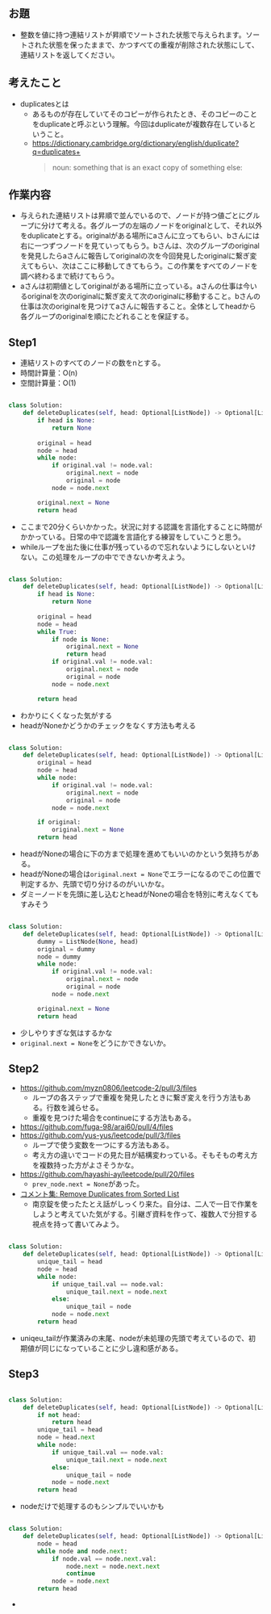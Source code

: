 ## お題

- 整数を値に持つ連結リストが昇順でソートされた状態で与えられます。ソートされた状態を保ったままで、かつすべての重複が削除された状態にして、連結リストを返してください。

## 考えたこと

- duplicatesとは
    - あるものが存在していてそのコピーが作られたとき、そのコピーのことをduplicateと呼ぶという理解。今回はduplicateが複数存在しているということ。
    - https://dictionary.cambridge.org/dictionary/english/duplicate?q=duplicates+
        > noun: something that is an exact copy of something else:

## 作業内容

- 与えられた連結リストは昇順で並んでいるので、ノードが持つ値ごとにグループに分けて考える。各グループの左端のノードをoriginalとして、それ以外をduplicateとする。originalがある場所にaさんに立ってもらい、bさんには右に一つずつノードを見ていってもらう。bさんは、次のグループのoriginalを発見したらaさんに報告してoriginalの次を今回発見したoriginalに繋ぎ変えてもらい、次はここに移動してきてもらう。この作業をすべてのノードを調べ終わるまで続けてもらう。
- aさんは初期値としてoriginalがある場所に立っている。aさんの仕事は今いるoriginalを次のoriginalに繋ぎ変えて次のoriginalに移動すること。bさんの仕事は次のoriginalを見つけてaさんに報告すること。全体としてheadから各グループのoriginalを順にたどれることを保証する。


## Step1

- 連結リストのすべてのノードの数をnとする。
- 時間計算量：O(n)
- 空間計算量：O(1)

```Python

class Solution:
    def deleteDuplicates(self, head: Optional[ListNode]) -> Optional[ListNode]:
        if head is None:
            return None
            
        original = head
        node = head
        while node:
            if original.val != node.val:
                original.next = node
                original = node
            node = node.next

        original.next = None
        return head

```

- ここまで20分くらいかかった。状況に対する認識を言語化することに時間がかかっている。日常の中で認識を言語化する練習をしていこうと思う。
- whileループを出た後に仕事が残っているので忘れないようにしないといけない。この処理をループの中でできないか考えよう。

```Python

class Solution:
    def deleteDuplicates(self, head: Optional[ListNode]) -> Optional[ListNode]:            
        if head is None:
            return None
            
        original = head
        node = head
        while True:
            if node is None:
                original.next = None
                return head
            if original.val != node.val:
                original.next = node
                original = node
            node = node.next

        return head

```

- わかりにくくなった気がする
- headがNoneかどうかのチェックをなくす方法も考える

```Python

class Solution:
    def deleteDuplicates(self, head: Optional[ListNode]) -> Optional[ListNode]:
        original = head
        node = head
        while node:
            if original.val != node.val:
                original.next = node
                original = node
            node = node.next

        if original:
            original.next = None
        return head

```

- headがNoneの場合に下の方まで処理を進めてもいいのかという気持ちがある。
- headがNoneの場合は`original.next = None`でエラーになるのでこの位置で判定するか、先頭で切り分けるのがいいかな。
- ダミーノードを先頭に差し込むとheadがNoneの場合を特別に考えなくてもすみそう

```Python

class Solution:
    def deleteDuplicates(self, head: Optional[ListNode]) -> Optional[ListNode]:            
        dummy = ListNode(None, head)
        original = dummy
        node = dummy
        while node:
            if original.val != node.val:
                original.next = node
                original = node
            node = node.next

        original.next = None
        return head

```

- 少しやりすぎな気はするかな
- `original.next = None`をどうにかできないか。

## Step2

- https://github.com/myzn0806/leetcode-2/pull/3/files
    - ループの各ステップで重複を発見したときに繋ぎ変えを行う方法もある。行数を減らせる。
    - 重複を見つけた場合をcontinueにする方法もある。
- https://github.com/fuga-98/arai60/pull/4/files
- https://github.com/yus-yus/leetcode/pull/3/files
    - ループで使う変数を一つにする方法もある。
    - 考え方の違いでコードの見た目が結構変わっている。そもそもの考え方を複数持った方がよさそうかな。
- https://github.com/hayashi-ay/leetcode/pull/20/files
    - `prev_node.next = None`があった。
- [コメント集: Remove Duplicates from Sorted List](https://docs.google.com/document/d/11HV35ADPo9QxJOpJQ24FcZvtvioli770WWdZZDaLOfg/edit?tab=t.0)
    - 南京錠を使ったたとえ話がしっくり来た。自分は、二人で一日で作業をしようと考えていた気がする。引継ぎ資料を作って、複数人で分担する視点を持って書いてみよう。


```Python

class Solution:
    def deleteDuplicates(self, head: Optional[ListNode]) -> Optional[ListNode]:          
        unique_tail = head
        node = head
        while node:
            if unique_tail.val == node.val:
                unique_tail.next = node.next
            else:
                unique_tail = node
            node = node.next
        return head

```

- uniqeu_tailが作業済みの末尾、nodeが未処理の先頭で考えているので、初期値が同じになっていることに少し違和感がある。

## Step3

```Python

class Solution:
    def deleteDuplicates(self, head: Optional[ListNode]) -> Optional[ListNode]:          
        if not head:
            return head
        unique_tail = head
        node = head.next
        while node:
            if unique_tail.val == node.val:
                unique_tail.next = node.next
            else:
                unique_tail = node
            node = node.next
        return head

```

- nodeだけで処理するのもシンプルでいいかも

```Python

class Solution:
    def deleteDuplicates(self, head: Optional[ListNode]) -> Optional[ListNode]:
        node = head
        while node and node.next:
            if node.val == node.next.val:
                node.next = node.next.next
                continue
            node = node.next
        return head

```

- 
